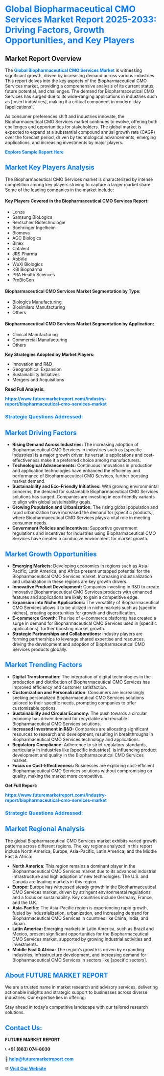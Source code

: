 <h1 style="color: #007BFF;">Global Biopharmaceutical CMO Services Market Report 2025-2033: Driving Factors, Growth Opportunities, and Key Players</h1>

<section id="overview">
<h2>Market Report Overview</h2>
<p>The <a href="https://www.futuremarketreport.com//industry-report/biopharmaceutical-cmo-services-market" style="color: #007BFF; text-decoration: none;"><strong>Global Biopharmaceutical CMO Services Market</strong></a> is witnessing significant growth, driven by increasing demand across various industries. This report delves into the key aspects of the Biopharmaceutical CMO Services market, providing a comprehensive analysis of its current status, future potential, and challenges. The demand for Biopharmaceutical CMO Services has surged due to its wide-ranging applications in industries such as [insert industries], making it a critical component in modern-day [applications].</p>
<p>As consumer preferences shift and industries innovate, the Biopharmaceutical CMO Services market continues to evolve, offering both challenges and opportunities for stakeholders. The global market is expected to expand at a substantial compound annual growth rate (CAGR) over the forecast period, driven by technological advancements, emerging applications, and increasing investments by major players.</p>
</section>

<section id="overview">
<p><a href="https://www.futuremarketreport.com//request-sample/reportId=78951" style="color: #007BFF; text-decoration: none;"><strong>Explore Sample Report Here</strong></a></p>
</section>

<section id="key-players">
<h2 style="color: #007BFF;">Market Key Players Analysis</h2>
<p>The Biopharmaceutical CMO Services market is characterized by intense competition among key players striving to capture a larger market share. Some of the leading companies in the market include:</p>
<h4>Key Players Covered in the Biopharmaceutical CMO Services Report:</h4>
<ul><li>Lonza</li><li>Samsung BioLogics</li><li>Rentschler Biotechnologie</li><li>Boehringer Ingelheim</li><li>Biomeva</li><li>AGC Biologics</li><li>Binex</li><li>Catalent</li><li>JRS Pharma</li><li>AbbVie</li><li>WuXi Biologics</li><li>KBI Biopharma</li><li>PRA Health Sciences</li><li>ProBioGen</li></ul>
<h4>Biopharmaceutical CMO Services Market Segmentation by Type:</h4>
<ul><li>Biologics Manufacturing</li><li>Biosimilars Manufacturing</li><li>Others</li></ul>

<h4>Biopharmaceutical CMO Services Market Segmentation by Application:</h4>
<ul><li>Clinical Manufacturing</li><li>Commercial Manufacturing</li><li>Others</li></ul>
<p><strong>Key Strategies Adopted by Market Players:</strong></p>
<ul>
<li>Innovation and R&D</li>
<li>Geographical Expansion</li>
<li>Sustainability Initiatives</li>
<li>Mergers and Acquisitions</li>
</ul>
</section>

<section>
<p><strong>Read Full Analysis: </strong></p><a href="https://www.futuremarketreport.com//industry-report/biopharmaceutical-cmo-services-market" style="color: #007BFF; text-decoration: none;"><strong>https://www.futuremarketreport.com//industry-report/biopharmaceutical-cmo-services-market</strong></a>
<h3 style="color: #007BFF;">Strategic Questions Addressed:</h3>
</section>

<section id="driving-factors">
<h2 style="color: #007BFF;">Market Driving Factors</h2>
<ul>
<li><strong>Rising Demand Across Industries:</strong> The increasing adoption of Biopharmaceutical CMO Services in industries such as [specific industries] is a major growth driver. Its versatile applications and cost-effectiveness make it a preferred choice among manufacturers.</li>
<li><strong>Technological Advancements:</strong> Continuous innovations in production and application technologies have enhanced the efficiency and performance of Biopharmaceutical CMO Services, further boosting market demand.</li>
<li><strong>Sustainability and Eco-Friendly Initiatives:</strong> With growing environmental concerns, the demand for sustainable Biopharmaceutical CMO Services solutions has surged. Companies are investing in eco-friendly variants to align with global sustainability goals.</li>
<li><strong>Growing Population and Urbanization:</strong> The rising global population and rapid urbanization have increased the demand for [specific products], where Biopharmaceutical CMO Services plays a vital role in meeting consumer needs.</li>
<li><strong>Government Policies and Incentives:</strong> Supportive government regulations and incentives for industries using Biopharmaceutical CMO Services have created a conducive environment for market growth.</li>
</ul>
</section>

<section id="growth-opportunities">
<h2 style="color: #007BFF;">Market Growth Opportunities</h2>
<ul>
<li><strong>Emerging Markets:</strong> Developing economies in regions such as Asia-Pacific, Latin America, and Africa present untapped potential for the Biopharmaceutical CMO Services market. Increasing industrialization and urbanization in these regions are key growth drivers.</li>
<li><strong>Innovative Product Development:</strong> Companies investing in R&D to create innovative Biopharmaceutical CMO Services products with enhanced features and applications are likely to gain a competitive edge.</li>
<li><strong>Expansion into Niche Applications:</strong> The versatility of Biopharmaceutical CMO Services allows it to be utilized in niche markets such as [specific niches], creating opportunities for growth and diversification.</li>
<li><strong>E-commerce Growth:</strong> The rise of e-commerce platforms has created a surge in demand for Biopharmaceutical CMO Services used in [specific applications], further boosting market growth.</li>
<li><strong>Strategic Partnerships and Collaborations:</strong> Industry players are forming partnerships to leverage shared expertise and resources, driving the development and adoption of Biopharmaceutical CMO Services products globally.</li>
</ul>
</section>

<section id="trending-factors">
<h2 style="color: #007BFF;">Market Trending Factors</h2>
<ul>
<li><strong>Digital Transformation:</strong> The integration of digital technologies in the production and distribution of Biopharmaceutical CMO Services has improved efficiency and customer satisfaction.</li>
<li><strong>Customization and Personalization:</strong> Consumers are increasingly seeking personalized Biopharmaceutical CMO Services solutions tailored to their specific needs, prompting companies to offer customizable options.</li>
<li><strong>Sustainability and Circular Economy:</strong> The push towards a circular economy has driven demand for recyclable and reusable Biopharmaceutical CMO Services solutions.</li>
<li><strong>Increased Investment in R&D:</strong> Companies are allocating significant resources to research and development, resulting in breakthroughs in Biopharmaceutical CMO Services technology and applications.</li>
<li><strong>Regulatory Compliance:</strong> Adherence to strict regulatory standards, particularly in industries like [specific industries], is influencing product development and quality in the Biopharmaceutical CMO Services market.</li>
<li><strong>Focus on Cost-Effectiveness:</strong> Businesses are exploring cost-efficient Biopharmaceutical CMO Services solutions without compromising on quality, making the market more competitive.</li>
</ul>
</section>

<section>
<p><strong>Get Full Report: </strong></p><a href="https://www.futuremarketreport.com//industry-report/biopharmaceutical-cmo-services-market" style="color: #007BFF; text-decoration: none;"><strong>https://www.futuremarketreport.com//industry-report/biopharmaceutical-cmo-services-market</strong></a>
<h3 style="color: #007BFF;">Strategic Questions Addressed:</h3>
</section>


<section id="regional-analysis">
<h2 style="color: #007BFF;">Market Regional Analysis</h2>
<p>The global Biopharmaceutical CMO Services market exhibits varied growth patterns across different regions. The key regions analyzed in this report include North America, Europe, Asia-Pacific, Latin America, and the Middle East & Africa:</p>
<ul>
<li><strong>North America:</strong> This region remains a dominant player in the Biopharmaceutical CMO Services market due to its advanced industrial infrastructure and high adoption of new technologies. The U.S. and Canada are leading markets in this region.</li>
<li><strong>Europe:</strong> Europe has witnessed steady growth in the Biopharmaceutical CMO Services market, driven by stringent environmental regulations and a focus on sustainability. Key countries include Germany, France, and the U.K.</li>
<li><strong>Asia-Pacific:</strong> The Asia-Pacific region is experiencing rapid growth, fueled by industrialization, urbanization, and increasing demand for Biopharmaceutical CMO Services in countries like China, India, and Japan.</li>
<li><strong>Latin America:</strong> Emerging markets in Latin America, such as Brazil and Mexico, present significant opportunities for the Biopharmaceutical CMO Services market, supported by growing industrial activities and investments.</li>
<li><strong>Middle East & Africa:</strong> The region’s growth is driven by expanding industries, infrastructure development, and increasing demand for Biopharmaceutical CMO Services in sectors like [specific sectors].</li>
</ul>
</section>

<footer>
<h2 style="color: #007BFF;">About FUTURE MARKET REPORT</h2>
<p>We are a trusted name in market research and advisory services, delivering actionable insights and strategic support to businesses across diverse industries. Our expertise lies in offering:</p>

<p>Stay ahead in today’s competitive landscape with our tailored research solutions.</p>

<h2 style="color: #007BFF;">Contact Us:</h2>
<p><strong>FUTURE MARKET REPORT</strong></p>
<p>📞 <strong>+91 (883) 074-8030</strong></p>
<p>📧 <strong><a href="mailto:help@futuremarketreport.com" style="color: #007BFF;">help@futuremarketreport.com</a></strong></p>
<p>🌐 <strong><a href="https://www.futuremarketreport.com/" style="color: #007BFF;">Visit Our Website</a></strong></p>
</footer>